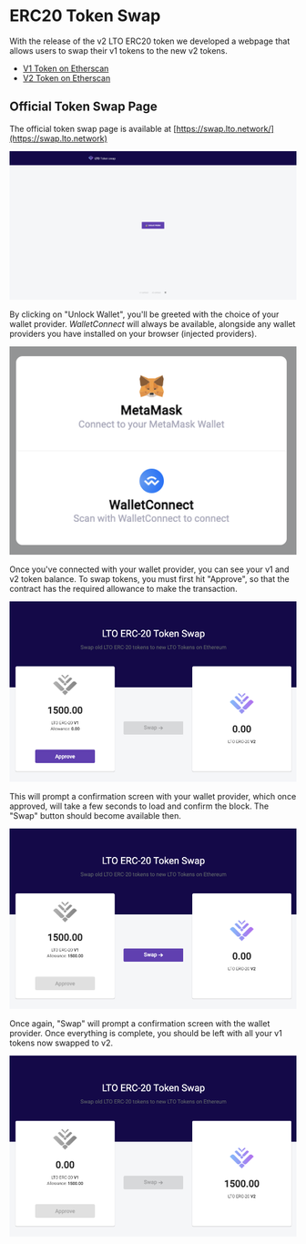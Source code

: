 # ERC20 Token Swap

With the release of the v2 LTO ERC20 token we developed a webpage that allows users to swap their v1 tokens to the new v2 tokens.

* [V1 Token on Etherscan](https://etherscan.io/token/0x3db6ba6ab6f95efed1a6e794cad492faaabf294d)
* [V2 Token on Etherscan](https://etherscan.io/token/0xd01409314acb3b245cea9500ece3f6fd4d70ea30)

## Official Token Swap Page

The official token swap page is available at [https://swap.lto.network/](https://swap.lto.network)

![swap.lto.network](<../.gitbook/assets/image (13).png>)

By clicking on "Unlock Wallet", you'll be greeted with the choice of your wallet provider. _WalletConnect_ will always be available, alongside any wallet providers you have installed on your browser (injected providers).

![Choose a wallet provider](<../.gitbook/assets/image (15).png>)

Once you've connected with your wallet provider, you can see your v1 and v2 token balance. To swap tokens, you must first hit "Approve", so that the contract has the required allowance to make the transaction.

![Hit Approve to have an allowance](<../.gitbook/assets/image (16).png>)

This will prompt a confirmation screen with your wallet provider, which once approved, will take a few seconds to load and confirm the block. The "Swap" button should become available then.

![Hit Swap to swap your tokens](<../.gitbook/assets/image (12).png>)

Once again, "Swap" will prompt a confirmation screen with the wallet provider. Once everything is complete, you should be left with all your v1 tokens now swapped to v2.

![All tokens swapped to v2](<../.gitbook/assets/image (14).png>)
